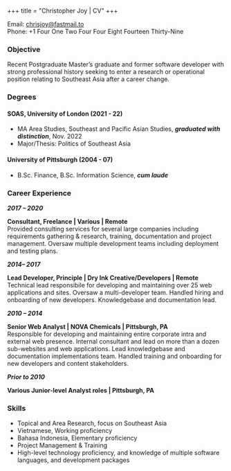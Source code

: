 +++
title = "Christopher Joy | CV"
+++

<!-- ## CV -->

Email: [chrisjoy@fastmail.to](mailto:chrisjoy@fastmail.to)  
Phone: +1 Four One Two Four Four Eight Fourteen Thirty-Nine

### Objective

Recent Postgraduate Master’s graduate and former software developer with strong professional history seeking to enter a research or operational position relating to Southeast Asia after a career change.

### Degrees

#### SOAS, University of London (2021 - 22)

* MA Area Studies, Southeast and Pacific Asian Studies, ***graduated with distinction***, Nov. 2022
* Major/Thesis: Politics of Southeast Asia

#### University of Pittsburgh (2004 - 07)

* B.Sc. Finance, B.Sc. Information Science, ***cum laude***

### Career Experience

***2017 – 2020***  

**Consultant, Freelance | Various | Remote**  
Provided consulting services for several large companies including requirements gathering & research, training, documentation and project management. Oversaw multiple development teams including deployment and testing plans.

***2014– 2017***  

**Lead Developer, Principle | Dry Ink Creative/Developers | Remote**  
Technical lead responsibile for developing and maintaining over 25 web applications and sites. Oversaw a multi-developer team. Handled hiring and onboarding of new developers. Knowledgebase and documentation lead.

***2010 – 2014***  

**Senior Web Analyst | NOVA Chemicals | Pittsburgh, PA**  
Responsible for developing and maintaining entire corporate intra and external web presence. Internal consultant and lead on more than a dozen sub-websites and web applications. Lead knowledgebase and documentation implementations team. Handled training and onboarding for new developers and content stakeholders.

***Prior to 2010***  

**Various Junior-level Analyst roles | Pittsburgh, PA**

### Skills

* Topical and Area Research, focus on Southeast Asia
* Vietnamese, Working proficiency
* Bahasa Indonesia, Elementary proficiency
* Project Management & Training
* High-level technology proficiency, and knowledge of multiple software languages, and development packages
